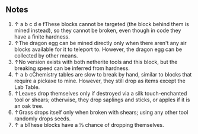 ## Notes
1. ↑ a b c d e fThese blocks cannot be targeted (the block behind them is mined instead), so they cannot be broken, even though in code they have a finite hardness.
2. ↑The dragon egg can be mined directly only when there aren't any air blocks available for it to teleport to. However, the dragon egg can be collected by other means.
3. ↑No version exists with both netherite tools and this block, but the breaking speed can be inferred from hardness.
4. ↑ a b cChemistry tables are slow to break by hand, similar to blocks that require a pickaxe to mine. However, they still drop as items except the Lab Table.
5. ↑Leaves drop themselves only if destroyed via a silk touch-enchanted tool or shears; otherwise, they drop saplings and sticks, or apples if it is an oak tree.
6. ↑Grass drops itself only when broken with shears; using any other tool randomly drops seeds.
7. ↑ a bThese blocks have a 1⁄3 chance of dropping themselves.


